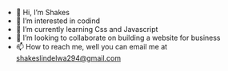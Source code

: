 - 👋 Hi, I’m Shakes
- 👀 I’m interested in codind 
- 🌱 I’m currently learning Css and Javascript
- 💞️ I’m looking to collaborate on building a website for business 
- 📫 How to reach me, well you can email me at shakeslindelwa294@gmail.com

<!---
Shakes4/Shakes4 is a ✨ special ✨ repository because its `README.md` (this file) appears on your GitHub profile.
You can click the Preview link to take a look at your changes.
--->
